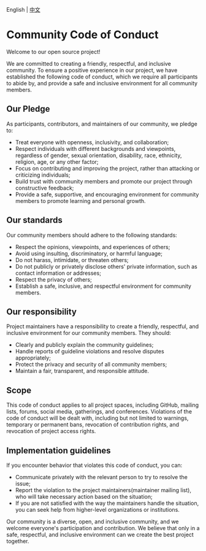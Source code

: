 English | [中文](CODE_OF_CONDUCT.zh_CN.md)

# Community Code of Conduct

Welcome to our open source project!

We are committed to creating a friendly, respectful, and inclusive community.
To ensure a positive experience in our project, we have established the following code of conduct, which we require all participants to abide by, and provide a safe and inclusive environment for all community members.

## Our Pledge

As participants, contributors, and maintainers of our community, we pledge to:

- Treat everyone with openness, inclusivity, and collaboration;
- Respect individuals with different backgrounds and viewpoints, regardless of gender, sexual orientation, disability, race, ethnicity, religion, age, or any other factor;
- Focus on contributing and improving the project, rather than attacking or criticizing individuals;
- Build trust with community members and promote our project through constructive feedback;
- Provide a safe, supportive, and encouraging environment for community members to promote learning and personal growth.

## Our standards

Our community members should adhere to the following standards:

- Respect the opinions, viewpoints, and experiences of others;
- Avoid using insulting, discriminatory, or harmful language;
- Do not harass, intimidate, or threaten others;
- Do not publicly or privately disclose others' private information, such as contact information or addresses;
- Respect the privacy of others;
- Establish a safe, inclusive, and respectful environment for community members.

## Our responsibility

Project maintainers have a responsibility to create a friendly, respectful, and inclusive environment for our community members.
They should:

- Clearly and publicly explain the community guidelines;
- Handle reports of guideline violations and resolve disputes appropriately;
- Protect the privacy and security of all community members;
- Maintain a fair, transparent, and responsible attitude.

## Scope

This code of conduct applies to all project spaces, including GitHub, mailing lists, forums, social media, gatherings, and conferences.
Violations of the code of conduct will be dealt with, including but not limited to warnings, temporary or permanent bans, revocation of contribution rights, and revocation of project access rights.

## Implementation guidelines

If you encounter behavior that violates this code of conduct, you can:

- Communicate privately with the relevant person to try to resolve the issue;
- Report the violation to the project maintainers(maintainer mailing list), who will take necessary action based on the situation;
- If you are not satisfied with the way the maintainers handle the situation, you can seek help from higher-level organizations or institutions.

Our community is a diverse, open, and inclusive community, and we welcome everyone's participation and contribution.
We believe that only in a safe, respectful, and inclusive environment can we create the best project together.

